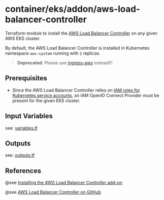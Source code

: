 # container/eks/addon/aws-load-balancer-controller 

Terraform module to install the [AWS Load Balancer Controller](https://docs.aws.amazon.com/eks/latest/userguide/aws-load-balancer-controller.html) on any given AWS EKS cluster.

By default, the AWS Load Balancer Controller is installed in Kubernetes namespace `aws-system` running with `2` replicas.

> __Deprecated__: Please use [ingress-aws](../ingress-aws/README.md) instead!!!

## Prerequisites

* Since the AWS Load Balancer Controller relies on [IAM roles for Kubernetes service accounts](https://docs.aws.amazon.com/eks/latest/userguide/iam-roles-for-service-accounts.html), 
  an IAM OpenID Connect Provider must be present for the given EKS cluster.

## Input Variables

see: [variables.tf](variables.tf)

## Outputs

see: [outputs.tf](outputs.tf)

## References

@see [Installing the AWS Load Balancer Controller add-on](https://docs.aws.amazon.com/eks/latest/userguide/aws-load-balancer-controller.html)

@see [AWS Load Balancer Controller on GitHub](https://github.com/kubernetes-sigs/aws-load-balancer-controller)
